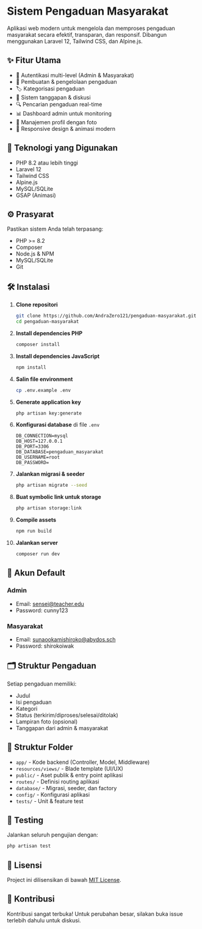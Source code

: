 # Sistem Pengaduan Masyarakat

Aplikasi web modern untuk mengelola dan memproses pengaduan masyarakat secara efektif, transparan, dan responsif. Dibangun menggunakan Laravel 12, Tailwind CSS, dan Alpine.js.

## ✨ Fitur Utama

-   🔐 Autentikasi multi-level (Admin & Masyarakat)
-   📝 Pembuatan & pengelolaan pengaduan
-   🏷️ Kategorisasi pengaduan
-   💬 Sistem tanggapan & diskusi
-   🔍 Pencarian pengaduan real-time
-   📊 Dashboard admin untuk monitoring
-   👤 Manajemen profil dengan foto
-   📱 Responsive design & animasi modern

## 🚀 Teknologi yang Digunakan

-   PHP 8.2 atau lebih tinggi
-   Laravel 12
-   Tailwind CSS
-   Alpine.js
-   MySQL/SQLite
-   GSAP (Animasi)

## ⚙️ Prasyarat

Pastikan sistem Anda telah terpasang:

-   PHP >= 8.2
-   Composer
-   Node.js & NPM
-   MySQL/SQLite
-   Git

## 🛠️ Instalasi

1. **Clone repositori**

    ```bash
    git clone https://github.com/AndraZero121/pengaduan-masyarakat.git
    cd pengaduan-masyarakat
    ```

2. **Install dependencies PHP**

    ```bash
    composer install
    ```

3. **Install dependencies JavaScript**

    ```bash
    npm install
    ```

4. **Salin file environment**

    ```bash
    cp .env.example .env
    ```

5. **Generate application key**

    ```bash
    php artisan key:generate
    ```

6. **Konfigurasi database** di file `.env`

    ```
    DB_CONNECTION=mysql
    DB_HOST=127.0.0.1
    DB_PORT=3306
    DB_DATABASE=pengaduan_masyarakat
    DB_USERNAME=root
    DB_PASSWORD=
    ```

7. **Jalankan migrasi & seeder**

    ```bash
    php artisan migrate --seed
    ```

8. **Buat symbolic link untuk storage**

    ```bash
    php artisan storage:link
    ```

9. **Compile assets**

    ```bash
    npm run build
    ```

10. **Jalankan server**
    ```bash
    composer run dev
    ```

## 👤 Akun Default

### Admin

-   Email: sensei@teacher.edu
-   Password: cunny123

### Masyarakat

-   Email: sunaookamishiroko@abydos.sch
-   Password: shirokoiwak

## 🗂️ Struktur Pengaduan

Setiap pengaduan memiliki:

-   Judul
-   Isi pengaduan
-   Kategori
-   Status (terkirim/diproses/selesai/ditolak)
-   Lampiran foto (opsional)
-   Tanggapan dari admin & masyarakat

## 📁 Struktur Folder

-   `app/` - Kode backend (Controller, Model, Middleware)
-   `resources/views/` - Blade template (UI/UX)
-   `public/` - Aset publik & entry point aplikasi
-   `routes/` - Definisi routing aplikasi
-   `database/` - Migrasi, seeder, dan factory
-   `config/` - Konfigurasi aplikasi
-   `tests/` - Unit & feature test

## 🧪 Testing

Jalankan seluruh pengujian dengan:

```bash
php artisan test
```

## 📜 Lisensi

Project ini dilisensikan di bawah [MIT License](LICENSE).

## 🤝 Kontribusi

Kontribusi sangat terbuka! Untuk perubahan besar, silakan buka issue terlebih dahulu untuk diskusi.
